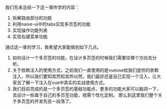 我们先来总结一下这一章所学的内容：
1. 拆解路由部分的功能
2. 利用naive-ui中的tabs实现多页签的功能
3. 实现操作功能列表
4. 实现右键菜单功能

通过这一章的学习，我希望大家能做到如下几点。
1. 如何设计一个多页签的功能，在设计多页签的时候我们需要往哪个方向去分析。
2. 关于依赖注入的使用方式，之前我们一直使用的是vueuse给我们提供的依赖注入，所以我们要知其然知其所以然，我们最好还是自己实现一个注入，让大家去了解一下注入在vue中真实的实战使用方式。
3. 我们目前完成的是一个多页签的基础功能点，更多的功能大家可以脑洞一下，去设计一些属于自己的多页签功能，按需个性化定制。
那么到这里我们整个关于多页签的开发先告一段落了。